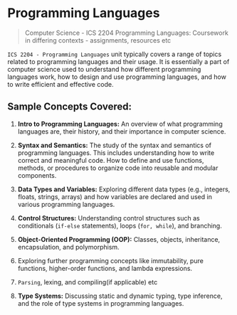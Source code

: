 # Programming Languages

> Computer Science - ICS 2204 Programming Languages: Coursework in differing contexts - assignments,  resources etc  

`ICS 2204 - Programming Languages` unit typically covers a range of topics related to programming languages and their usage. It is essentially a part of computer science used to understand how different programming languages work, how to design and use programming languages, and how to write efficient and effective code.

## Sample Concepts Covered:

1. **Intro to Programming Languages:** An overview of what programming languages are, their history, and their importance in computer science.

2. **Syntax and Semantics:** The study of the syntax and semantics of programming languages. This includes understanding how to write correct and meaningful code. How to define and use functions, methods, or procedures to organize code into reusable and modular components.

3. **Data Types and Variables:** Exploring different data types (e.g., integers, floats, strings, arrays) and how variables are declared and used in various programming languages.

4. **Control Structures:** Understanding control structures such as conditionals (`if-else` statements), loops (`for, while`), and branching.

5. **Object-Oriented Programming (OOP):** Classes, objects, inheritance, encapsulation, and polymorphism.

6. Exploring further programming concepts like immutability, pure functions, higher-order functions, and lambda expressions.

7. `Parsing`, lexing, and compiling(if applicable) etc

8. **Type Systems:** Discussing static and dynamic typing, type inference, and the role of type systems in programming languages.
